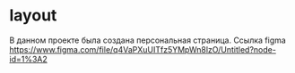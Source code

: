 # layout
В данном проекте была создана персональная страница.
Cсылка figma https://www.figma.com/file/q4VaPXuUITfz5YMpWn8lzO/Untitled?node-id=1%3A2

